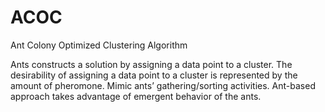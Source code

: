 # ACOC
Ant Colony Optimized Clustering Algorithm

Ants constructs a solution by assigning a data point to a cluster. The desirability of assigning a data point to a cluster is represented by the amount of pheromone. Mimic ants’ gathering/sorting activities. Ant-based approach takes advantage of emergent behavior of the ants.
